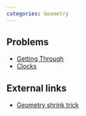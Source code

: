 ```yaml
---
categories: Geometry
---
```


## Problems
- [Getting Through](https://open.kattis.com/problems/gettingthrough)
- [Clocks](http://codeforces.com/gym/101078)

## External links
- [Geometry shrink trick](http://codeforces.com/blog/entry/11441)

